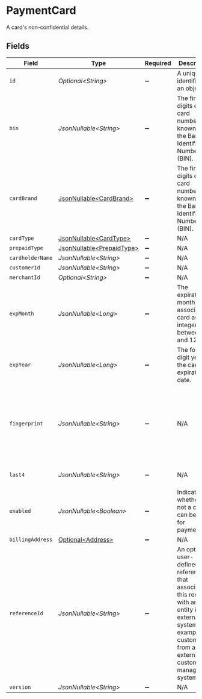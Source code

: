 # PaymentCard

A card's non-confidential details.


## Fields

| Field                                                                                                                                                                                | Type                                                                                                                                                                                 | Required                                                                                                                                                                             | Description                                                                                                                                                                          | Example                                                                                                                                                                              |
| ------------------------------------------------------------------------------------------------------------------------------------------------------------------------------------ | ------------------------------------------------------------------------------------------------------------------------------------------------------------------------------------ | ------------------------------------------------------------------------------------------------------------------------------------------------------------------------------------ | ------------------------------------------------------------------------------------------------------------------------------------------------------------------------------------ | ------------------------------------------------------------------------------------------------------------------------------------------------------------------------------------ |
| `id`                                                                                                                                                                                 | *Optional\<String>*                                                                                                                                                                  | :heavy_minus_sign:                                                                                                                                                                   | A unique identifier for an object.                                                                                                                                                   | 12345                                                                                                                                                                                |
| `bin`                                                                                                                                                                                | *JsonNullable\<String>*                                                                                                                                                              | :heavy_minus_sign:                                                                                                                                                                   | The first six digits of the card number, known as the Bank Identification Number (BIN).                                                                                              | 41111                                                                                                                                                                                |
| `cardBrand`                                                                                                                                                                          | [JsonNullable\<CardBrand>](../../models/components/CardBrand.md)                                                                                                                     | :heavy_minus_sign:                                                                                                                                                                   | The first six digits of the card number, known as the Bank Identification Number (BIN).                                                                                              |                                                                                                                                                                                      |
| `cardType`                                                                                                                                                                           | [JsonNullable\<CardType>](../../models/components/CardType.md)                                                                                                                       | :heavy_minus_sign:                                                                                                                                                                   | N/A                                                                                                                                                                                  | credit                                                                                                                                                                               |
| `prepaidType`                                                                                                                                                                        | [JsonNullable\<PrepaidType>](../../models/components/PrepaidType.md)                                                                                                                 | :heavy_minus_sign:                                                                                                                                                                   | N/A                                                                                                                                                                                  | prepaid                                                                                                                                                                              |
| `cardholderName`                                                                                                                                                                     | *JsonNullable\<String>*                                                                                                                                                              | :heavy_minus_sign:                                                                                                                                                                   | N/A                                                                                                                                                                                  | John Doe                                                                                                                                                                             |
| `customerId`                                                                                                                                                                         | *JsonNullable\<String>*                                                                                                                                                              | :heavy_minus_sign:                                                                                                                                                                   | N/A                                                                                                                                                                                  | 12345                                                                                                                                                                                |
| `merchantId`                                                                                                                                                                         | *Optional\<String>*                                                                                                                                                                  | :heavy_minus_sign:                                                                                                                                                                   | N/A                                                                                                                                                                                  | 12345                                                                                                                                                                                |
| `expMonth`                                                                                                                                                                           | *JsonNullable\<Long>*                                                                                                                                                                | :heavy_minus_sign:                                                                                                                                                                   | The expiration month of the associated card as an integer between 1 and 12.                                                                                                          | 1                                                                                                                                                                                    |
| `expYear`                                                                                                                                                                            | *JsonNullable\<Long>*                                                                                                                                                                | :heavy_minus_sign:                                                                                                                                                                   | The four-digit year of the card's expiration date.                                                                                                                                   | 2022                                                                                                                                                                                 |
| `fingerprint`                                                                                                                                                                        | *JsonNullable\<String>*                                                                                                                                                              | :heavy_minus_sign:                                                                                                                                                                   | N/A                                                                                                                                                                                  |  Intended as a POS-assigned identifier, based on the card number, to identify the card across multiple locations within a single application.                                        |
| `last4`                                                                                                                                                                              | *JsonNullable\<String>*                                                                                                                                                              | :heavy_minus_sign:                                                                                                                                                                   | N/A                                                                                                                                                                                  | The last 4 digits of the card number.                                                                                                                                                |
| `enabled`                                                                                                                                                                            | *JsonNullable\<Boolean>*                                                                                                                                                             | :heavy_minus_sign:                                                                                                                                                                   | Indicates whether or not a card can be used for payments.                                                                                                                            | true                                                                                                                                                                                 |
| `billingAddress`                                                                                                                                                                     | [Optional\<Address>](../../models/components/Address.md)                                                                                                                             | :heavy_minus_sign:                                                                                                                                                                   | N/A                                                                                                                                                                                  |                                                                                                                                                                                      |
| `referenceId`                                                                                                                                                                        | *JsonNullable\<String>*                                                                                                                                                              | :heavy_minus_sign:                                                                                                                                                                   | An optional user-defined reference ID that associates this record with another entity in an external system. For example, a customer ID from an external customer management system. | card-001                                                                                                                                                                             |
| `version`                                                                                                                                                                            | *JsonNullable\<String>*                                                                                                                                                              | :heavy_minus_sign:                                                                                                                                                                   | N/A                                                                                                                                                                                  | 230320320320                                                                                                                                                                         |